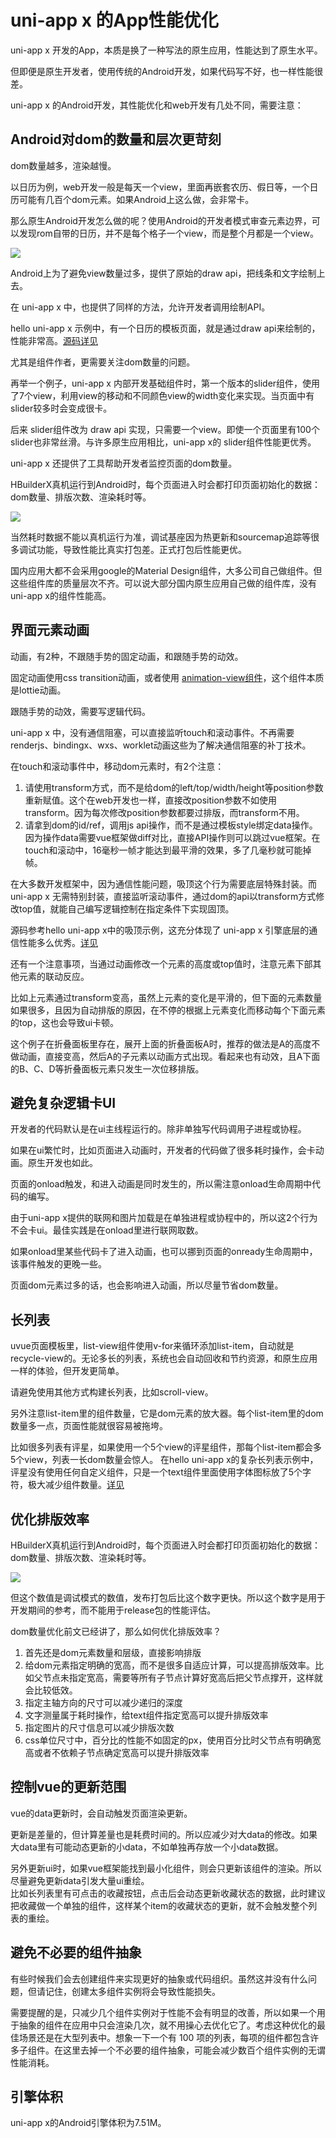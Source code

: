 # uni-app x 的App性能优化

uni-app x 开发的App，本质是换了一种写法的原生应用，性能达到了原生水平。

但即便是原生开发者，使用传统的Android开发，如果代码写不好，也一样性能很差。

uni-app x 的Android开发，其性能优化和web开发有几处不同，需要注意：

## Android对dom的数量和层次更苛刻

dom数量越多，渲染越慢。

以日历为例，web开发一般是每天一个view，里面再嵌套农历、假日等，一个日历可能有几百个dom元素。如果Android上这么做，会非常卡。

那么原生Android开发怎么做的呢？使用Android的开发者模式审查元素边界，可以发现rom自带的日历，并不是每个格子一个view，而是整个月都是一个view。

![](./static/calendar.jpg)

Android上为了避免view数量过多，提供了原始的draw api，把线条和文字绘制上去。

在 uni-app x 中，也提供了同样的方法，允许开发者调用绘制API。

hello uni-app x 示例中，有一个日历的模板页面，就是通过draw api来绘制的，性能非常高。[源码详见](https://gitcode.net/dcloud/hello-uni-app-x/-/blob/master/pages/template/calendar/calendar.uvue)

尤其是组件作者，更需要关注dom数量的问题。

再举一个例子，uni-app x 内部开发基础组件时，第一个版本的slider组件，使用了7个view，利用view的移动和不同颜色view的width变化来实现。当页面中有slider较多时会变成很卡。

后来 slider组件改为 draw api 实现，只需要一个view。即使一个页面里有100个slider也非常丝滑。与许多原生应用相比，uni-app x的 slider组件性能更优秀。

uni-app x 还提供了工具帮助开发者监控页面的dom数量。

HBuilderX真机运行到Android时，每个页面进入时会都打印页面初始化的数据：dom数量、排版次数、渲染耗时等。

![](./static/hxconsolepageperformance.png)

当然耗时数据不能以真机运行为准，调试基座因为热更新和sourcemap追踪等很多调试功能，导致性能比真实打包差。正式打包后性能更优。

国内应用大都不会采用google的Material Design组件，大多公司自己做组件。但这些组件库的质量层次不齐。可以说大部分国内原生应用自己做的组件库，没有uni-app x的组件性能高。

## 界面元素动画

动画，有2种，不跟随手势的固定动画，和跟随手势的动效。

固定动画使用css transition动画，或者使用 [animation-view组件](https://ext.dcloud.net.cn/plugin?id=10674)，这个组件本质是lottie动画。

跟随手势的动效，需要写逻辑代码。

uni-app x 中，没有通信阻塞，可以直接监听touch和滚动事件。不再需要renderjs、bindingx、wxs、worklet动画这些为了解决通信阻塞的补丁技术。

在touch和滚动事件中，移动dom元素时，有2个注意：
1. 请使用transform方式，而不是给dom的left/top/width/height等position参数重新赋值。这个在web开发也一样，直接改position参数不如使用transform。因为每次修改position参数都要过排版，而transform不用。
2. 请拿到dom的id/ref，调用js api操作，而不是通过模板style绑定data操作。因为操作data需要vue框架做diff对比，直接API操作则可以跳过vue框架。在touch和滚动中，16毫秒一帧才能达到最平滑的效果，多了几毫秒就可能掉帧。

在大多数开发框架中，因为通信性能问题，吸顶这个行为需要底层特殊封装。而 uni-app x 无需特别封装，直接监听滚动事件，通过dom的api以transform方式修改top值，就能自己编写逻辑控制在指定条件下实现固顶。

源码参考hello uni-app x中的吸顶示例，这充分体现了 uni-app x 引擎底层的通信性能多么优秀。[详见](https://gitcode.net/dcloud/hello-uni-app-x/-/blob/master/pages/template/scroll-sticky/scroll-sticky.uvue)

还有一个注意事项，当通过动画修改一个元素的高度或top值时，注意元素下部其他元素的联动反应。

比如上元素通过transform变高，虽然上元素的变化是平滑的，但下面的元素数量如果很多，且因为自动排版的原因，在不停的根据上元素变化而移动每个下面元素的top，这也会导致ui卡顿。

这个例子在折叠面板里存在，展开上面的折叠面板A时，推荐的做法是A的高度不做动画，直接变高，然后A的子元素以动画方式出现。看起来也有动效，且A下面的B、C、D等折叠面板元素只发生一次位移排版。

## 避免复杂逻辑卡UI

开发者的代码默认是在ui主线程运行的。除非单独写代码调用子进程或协程。

如果在ui繁忙时，比如页面进入动画时，开发者的代码做了很多耗时操作，会卡动画。原生开发也如此。

页面的onload触发，和进入动画是同时发生的，所以需注意onload生命周期中代码的编写。

由于uni-app x提供的联网和图片加载是在单独进程或协程中的，所以这2个行为不会卡ui。最佳实践是在onload里进行联网取数。

如果onload里某些代码卡了进入动画，也可以挪到页面的onready生命周期中，该事件触发的更晚一些。

页面dom元素过多的话，也会影响进入动画，所以尽量节省dom数量。

## 长列表

uvue页面模板里，list-view组件使用v-for来循环添加list-item，自动就是recycle-view的。无论多长的列表，系统也会自动回收和节约资源，和原生应用一样的体验，但开发更简单。

请避免使用其他方式构建长列表，比如scroll-view。

另外注意list-item里的组件数量，它是dom元素的放大器。每个list-item里的dom数量多一点，页面性能就很容易被拖垮。

比如很多列表有评星，如果使用一个5个view的评星组件，那每个list-item都会多5个view，列表一长dom数量会惊人。
在hello uni-app x的复杂长列表示例中，评星没有使用任何自定义组件，只是一个text组件里面使用字体图标放了5个字符，极大减少组件数量。[详见](https://gitcode.net/dcloud/hello-uni-app-x/-/blob/master/pages/template/long-list/long-list-page.uvue)

## 优化排版效率

HBuilderX真机运行到Android时，每个页面进入时会都打印页面初始化的数据：dom数量、排版次数、渲染耗时等。

![](./static/hxconsolepageperformance.png)

但这个数值是调试模式的数值，发布打包后比这个数字更快。所以这个数字是用于开发期间的参考，而不能用于release包的性能评估。

dom数量优化前文已经讲了，那么如何优化排版效率？

1. 首先还是dom元素数量和层级，直接影响排版
2. 给dom元素指定明确的宽高，而不是很多自适应计算，可以提高排版效率。比如父节点未指定宽高，需要等所有子节点计算好宽高后把父节点撑开，这样就会比较低效。
3. 指定主轴方向的尺寸可以减少递归的深度
4. 文字测量属于耗时操作，给text组件指定宽高可以提升排版效率
5. 指定图片的尺寸信息可以减少排版次数
6. css单位尺寸中，百分比的性能不如固定的px，使用百分比时父节点有明确宽高或者不依赖子节点确定宽高可以提升排版效率

## 控制vue的更新范围
vue的data更新时，会自动触发页面渲染更新。

更新是差量的，但计算差量也是耗费时间的。所以应减少对大data的修改。如果大data里有可能动态更新的小data，不如单独再存放一个小data数据。

另外更新ui时，如果vue框架能找到最小化组件，则会只更新该组件的渲染。所以尽量避免更新data引发大量ui重绘。\
比如长列表里有可点击的收藏按钮，点击后会动态更新收藏状态的数据，此时建议把收藏做一个单独的组件，这样某个item的收藏状态的更新，就不会触发整个列表的重绘。

## 避免不必要的组件抽象
有些时候我们会去创建组件来实现更好的抽象或代码组织。虽然这并没有什么问题，但请记住，创建太多组件实例将会导致性能损失。

需要提醒的是，只减少几个组件实例对于性能不会有明显的改善，所以如果一个用于抽象的组件在应用中只会渲染几次，就不用操心去优化它了。考虑这种优化的最佳场景还是在大型列表中。想象一下一个有 100 项的列表，每项的组件都包含许多子组件。在这里去掉一个不必要的组件抽象，可能会减少数百个组件实例的无谓性能消耗。

## 引擎体积

uni-app x的Android引擎体积为7.51M。
